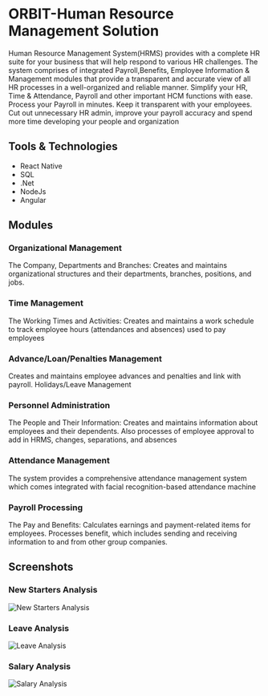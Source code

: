 # ORBIT-Human Resource Management Solution

Human Resource Management System(HRMS) provides with a complete HR suite for your business that will help respond to various HR challenges. The system comprises of integrated Payroll,Benefits, Employee Information & Management modules that provide a transparent and accurate view of all HR processes in a well-organized and reliable manner. Simplify your HR, Time & Attendance, Payroll and other important HCM functions with ease. Process your Payroll in minutes. Keep it transparent with your employees.
Cut out unnecessary HR admin, improve your payroll accuracy and spend more time developing your people and organization

##  Tools & Technologies

- React Native
- SQL
- .Net
- NodeJs
- Angular

## Modules

###  Organizational Management 
The Company, Departments and Branches: Creates and maintains organizational structures and their departments, branches, positions, and jobs. 

###  Time Management 

The Working Times and Activities: Creates and maintains a work schedule to track employee hours (attendances and absences) used to pay employees 

###  Advance/Loan/Penalties Management 

Creates and maintains employee advances and penalties and link with payroll. Holidays/Leave Management 

###  Personnel Administration 

The People and Their Information: Creates and maintains information about employees and their dependents. Also processes of employee approval to add in HRMS, changes, separations, and absences 

###   Attendance Management 

The system provides a comprehensive attendance management system which comes integrated with facial recognition-based attendance machine
 
###   Payroll Processing 

The Pay and Benefits: Calculates earnings and payment-related items for employees. Processes benefit, which includes sending and receiving information to and from other group companies.

## Screenshots

### New Starters Analysis

![New Starters Analysis](https://github.com/nkutechologies/HR-Analytics/assets/71810407/89dd3e3d-044a-43d7-84d0-b63716b8d264)

### Leave Analysis

![Leave Analysis](https://github.com/nkutechologies/HR-Analytics/assets/71810407/86761732-75a6-488d-9be3-313255109950)

### Salary Analysis

![Salary Analysis](https://github.com/nkutechologies/HR-Analytics/assets/71810407/a5e03459-63c1-4aa2-b647-86d17f0eb008)









